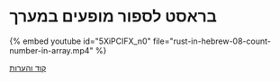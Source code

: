 # בראסט לספור מופעים במערך


{% embed youtube id="5XiPCIFX_n0" file="rust-in-hebrew-08-count-number-in-array.mp4" %}


[קוד והערות](https://github.com/szabgab/learning-rust-in-hebrew-2024-02-25)
